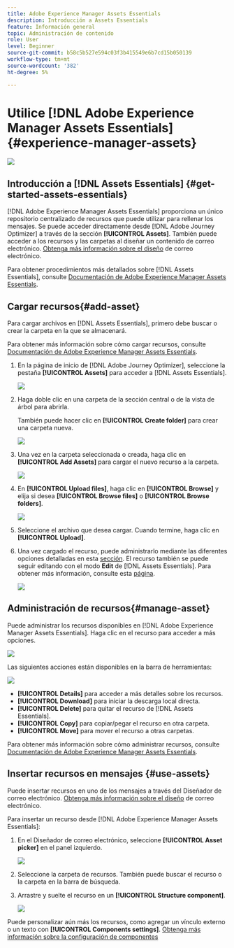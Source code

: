 ```yaml
---
title: Adobe Experience Manager Assets Essentials
description: Introducción a Assets Essentials
feature: Información general
topic: Administración de contenido
role: User
level: Beginner
source-git-commit: b58c5b527e594c03f3b415549e6b7cd15b050139
workflow-type: tm+mt
source-wordcount: '382'
ht-degree: 5%

---
```


# Utilice [!DNL Adobe Experience Manager Assets Essentials]{#experience-manager-assets}

![](assets/do-not-localize/badge.png)

## Introducción a [!DNL Assets Essentials] {#get-started-assets-essentials}

[!DNL Adobe Experience Manager Assets Essentials] proporciona un único repositorio centralizado de recursos que puede utilizar para rellenar los mensajes. Se puede acceder directamente desde [!DNL Adobe Journey Optimizer] a través de la sección **[!UICONTROL Assets]**. También puede acceder a los recursos y las carpetas al diseñar un contenido de correo electrónico. [Obtenga más información sobre el diseño](design-emails.md) de correo electrónico.

Para obtener procedimientos más detallados sobre [!DNL Assets Essentials], consulte [Documentación de Adobe Experience Manager Assets Essentials](https://experienceleague.adobe.com/docs/experience-manager-assets-essentials/help/introduction.html).

## Cargar recursos{#add-asset}

Para cargar archivos en [!DNL Assets Essentials], primero debe buscar o crear la carpeta en la que se almacenará.

Para obtener más información sobre cómo cargar recursos, consulte [Documentación de Adobe Experience Manager Assets Essentials](https://experienceleague.adobe.com/docs/experience-manager-assets-essentials/help/add-delete-assets.html).

1. En la página de inicio de [!DNL Adobe Journey Optimizer], seleccione la pestaña **[!UICONTROL Assets]** para acceder a [!DNL Assets Essentials].

   ![](assets/media_library_1.png)

1. Haga doble clic en una carpeta de la sección central o de la vista de árbol para abrirla.

   También puede hacer clic en **[!UICONTROL Create folder]** para crear una carpeta nueva.

   ![](assets/media_library_8.png)

1. Una vez en la carpeta seleccionada o creada, haga clic en **[!UICONTROL Add Assets]** para cargar el nuevo recurso a la carpeta.

   ![](assets/media_library_2.png)

1. En **[!UICONTROL Upload files]**, haga clic en **[!UICONTROL Browse]** y elija si desea **[!UICONTROL Browse files]** o **[!UICONTROL Browse folders]**.

   ![](assets/media_library_3.png)

1. Seleccione el archivo que desea cargar. Cuando termine, haga clic en **[!UICONTROL Upload]**.

1. Una vez cargado el recurso, puede administrarlo mediante las diferentes opciones detalladas en esta [sección](#manage-asset). El recurso también se puede seguir editando con el modo **Edit** de [!DNL Assets Essentials]. Para obtener más información, consulte esta [página](#edit-assets).

   ![](assets/media_library_12.png)

## Administración de recursos{#manage-asset}

Puede administrar los recursos disponibles en [!DNL Adobe Experience Manager Assets Essentials]. Haga clic en el recurso para acceder a más opciones.

![](assets/media_library_12.png)

Las siguientes acciones están disponibles en la barra de herramientas:

![](assets/media_library_4.png)

* **[!UICONTROL Details]** para acceder a más detalles sobre los recursos.
* **[!UICONTROL Download]** para iniciar la descarga local directa.
* **[!UICONTROL Delete]** para quitar el recurso de  [!DNL Assets Essentials].
* **[!UICONTROL Copy]** para copiar/pegar el recurso en otra carpeta.
* **[!UICONTROL Move]** para mover el recurso a otras carpetas.

Para obtener más información sobre cómo administrar recursos, consulte [Documentación de Adobe Experience Manager Assets Essentials](https://experienceleague.adobe.com/docs/experience-manager-assets-essentials/help/manage-assets.html).

## Insertar recursos en mensajes {#use-assets}

Puede insertar recursos en uno de los mensajes a través del Diseñador de correo electrónico. [Obtenga más información sobre el diseño](design-emails.md) de correo electrónico.

Para insertar un recurso desde [!DNL Adobe Experience Manager Assets Essentials]:

1. En el Diseñador de correo electrónico, seleccione **[!UICONTROL Asset picker]** en el panel izquierdo.

   ![](assets/media_library_5.png)

1. Seleccione la carpeta de recursos. También puede buscar el recurso o la carpeta en la barra de búsqueda.

1. Arrastre y suelte el recurso en un **[!UICONTROL Structure component]**.

   ![](assets/media_library_6.png)

Puede personalizar aún más los recursos, como agregar un vínculo externo o un texto con **[!UICONTROL Components settings]**. [Obtenga más información sobre la configuración de componentes](content-components.md)

<!--

## Edit and modify assets {#edit-assets}

Your assets can be edited through the **[!UICONTROL Edit mode]** in [!DNL Assets Essentials]. Through this mode, you can crop, resize and rotate your asset. Click the **[!UICONTROL Edit]** button to access the editing mode of your asset.

![](assets/media_library_10.png)

Following actions are available in the toolbar:

![](assets/media_library_11.png)

* **[!UICONTROL Start crop]** to focus on only the content you want in your asset.
* **[!UICONTROL Rotate left]** to rotate your asset counter-clockwise by 90 degrees.
* **[!UICONTROL Rotate right]** to rotate your asset clockwise by 90 degrees.
* **[!UICONTROL Flip vertically]** to vertically mirror your asset.
* **[!UICONTROL Flip horizontally]** to horizontally mirror your asset.
* **[!UICONTROL Launch map]** to insert an image map. For more on this, refer to the [Add image maps](https://experienceleague.adobe.com/docs/experience-manager-65/assets/using/image-maps.html?lang=en#using) documentation.

## Share assets {#share-assets}

When using the Media library, each asset is saved in folders or sub-folders. You can choose to share your folders and which level of access to assign.

For more information on how to share access to your folders, refer to this page.

-->
